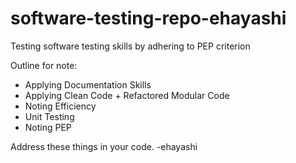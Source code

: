 # software-testing-repo-ehayashi
Testing software testing skills by adhering to PEP criterion

Outline for note:
- Applying Documentation Skills
- Applying Clean Code + Refactored Modular Code
- Noting Efficiency
- Unit Testing
- Noting PEP

Address these things in your code.
-ehayashi
